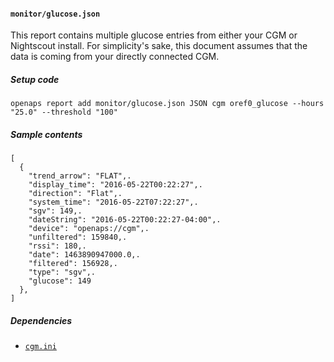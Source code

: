 #### `monitor/glucose.json`
This report contains multiple glucose entries from either your CGM or Nightscout install.  For simplicity's sake, this document assumes that the data is coming from your directly connected CGM.
##### Setup code
`openaps report add monitor/glucose.json JSON cgm oref0_glucose --hours "25.0" --threshold "100"`
##### Sample contents
```
[
  {
    "trend_arrow": "FLAT",.
    "display_time": "2016-05-22T00:22:27",.
    "direction": "Flat",.
    "system_time": "2016-05-22T07:22:27",.
    "sgv": 149,.
    "dateString": "2016-05-22T00:22:27-04:00",.
    "device": "openaps://cgm",.
    "unfiltered": 159840,.
    "rssi": 180,.
    "date": 1463890947000.0,.
    "filtered": 156928,.
    "type": "sgv",.
    "glucose": 149
  },
]
```
##### Dependencies
* [`cgm.ini`](./openaps-device-cgm.md)
